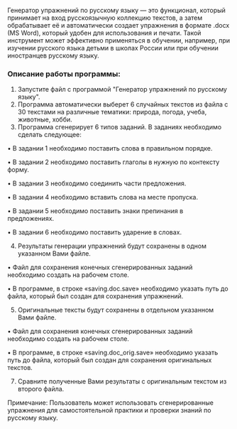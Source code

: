 Генератор упражнений по русскому языку — это функционал, который принимает на вход русскоязычную коллекцию текстов, а затем обрабатывает её и автоматически создает упражнения в формате .docx (MS Word), который удобен для использования и печати. Такой инструмент может эффективно применяться в обучении, например, при изучении русского языка детьми в школах России или при обучении иностранцев русскому языку.

### Описание работы программы:

1. Запустите файл с программой "Генератор упражнений по русскому языку".
2. Программа автоматически выберет 6 случайных текстов из файла с 30 текстами на различные тематики: природа, погода, учеба, животные, хобби.
3. Программа сгенерирует 6 типов заданий. В заданиях необходимо сделать следующее:

  •	В задании 1 необходимо поставить слова в правильном порядке.

  •	В задании 2 необходимо поставить глаголы в нужную по контексту форму.

  •	В задании 3 необходимо соединить части предложения.

  •	В задании 4 необходимо вставить слова на месте пропуска.

  •	В задании 5 необходимо поставить знаки препинания в предложениях.

  •	В задании 6 необходимо поставить ударение в словах.

4. Результаты генерации упражнений будут сохранены в одном указанном Вами файле.

  •	Файл для сохранения конечных сгенерированных заданий необходимо создать на рабочем столе. 

  •	В программе, в строке «saving.doc.save» необходимо указать путь до файла, который был создан для сохранения упражнений.

5. Оригинальные тексты будут сохранены в отдельном указанном Вами файле.

  •	Файл для сохранения конечных сгенерированных заданий необходимо создать на рабочем столе. 

  •	В программе, в строке «saving.doc_orig.save» необходимо указать путь до файла, который был создан для сохранения оригинальных текстов.
  
7. Сравните полученные Вами результаты с оригинальным текстом из второго файла.

Примечание: Пользователь может использовать сгенерированные упражнения для самостоятельной практики и проверки знаний по русскому языку.


